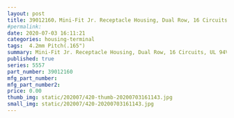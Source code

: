 ```yaml
---
layout: post
title: 39012160，Mini-Fit Jr. Receptacle Housing, Dual Row, 16 Circuits, UL 94V-2, Natural
#permalink: 
date: 2020-07-03 16:11:21
categories: housing-terminal
tags:  4.2mm Pitch(.165")
summary: Mini-Fit Jr. Receptacle Housing, Dual Row, 16 Circuits, UL 94V-2, Natural
published: true 
series: 5557
part_number: 39012160
mfg_part_number: 
mfg_part_number2: 
price: 0.00
thumb_img: static/202007/420-thumb-20200703161143.jpg
small_img: static/202007/420-20200703161143.jpg
---
```



